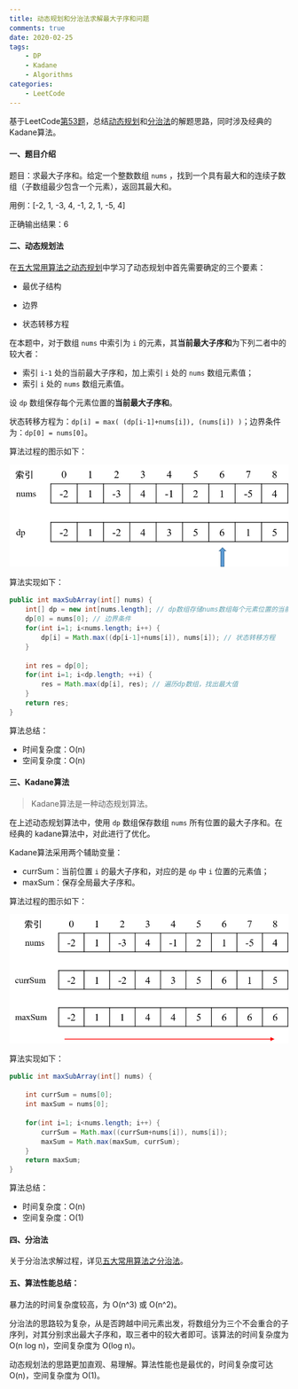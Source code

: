 ```yaml
---
title: 动态规划和分治法求解最大子序和问题
comments: true
date: 2020-02-25
tags:
	- DP
	- Kadane
	- Algorithms
categories:
	- LeetCode
---
```


基于LeetCode[第53题](https://leetcode-cn.com/problems/maximum-subarray/ )，总结[动态规划](https://baike.baidu.com/item/%E5%8A%A8%E6%80%81%E8%A7%84%E5%88%92/529408?fr=aladdin)和[分治法](https://baike.baidu.com/item/%E5%88%86%E6%B2%BB%E6%B3%95/2407337?fr=aladdin)的解题思路，同时涉及经典的Kadane算法。

<!--more-->

#### 一、题目介绍

题目：求最大子序和。给定一个整数数组 `nums` ，找到一个具有最大和的连续子数组（子数组最少包含一个元素），返回其最大和。

用例：[-2, 1, -3, 4, -1, 2, 1, -5, 4]

正确输出结果：6



#### 二、动态规划法

在[五大常用算法之动态规划](https://merlinhu0112.github.io/2020/01/02/%E4%BA%94%E5%A4%A7%E5%B8%B8%E7%94%A8%E7%AE%97%E6%B3%95%E4%B9%8B%E5%8A%A8%E6%80%81%E8%A7%84%E5%88%92/)中学习了动态规划中首先需要确定的三个要素：

- 最优子结构

- 边界

- 状态转移方程



在本题中，对于数组 `nums` 中索引为 `i` 的元素，其**当前最大子序和**为下列二者中的较大者：

- 索引 `i-1` 处的当前最大子序和，加上索引 `i` 处的 `nums` 数组元素值；
- 索引 `i` 处的 `nums` 数组元素值。

设 `dp` 数组保存每个元素位置的**当前最大子序和**。

状态转移方程为：`dp[i] = max( (dp[i-1]+nums[i]), (nums[i]) )`；边界条件为：`dp[0] = nums[0]`。



算法过程的图示如下：

![](动态规划和分治法求解最大子序和问题/dp_1.png)



算法实现如下：

```java
public int maxSubArray(int[] nums) {
    int[] dp = new int[nums.length]; // dp数组存储nums数组每个元素位置的当前最大子序和
    dp[0] = nums[0]; // 边界条件
    for(int i=1; i<nums.length; i++) {
        dp[i] = Math.max((dp[i-1]+nums[i]), nums[i]); // 状态转移方程
    }

    int res = dp[0];
    for(int i=1; i<dp.length; ++i) {
        res = Math.max(dp[i], res); // 遍历dp数组，找出最大值
    }
    return res;
}
```

算法总结：

- 时间复杂度：O(n)
- 空间复杂度：O(n)



#### 三、Kadane算法

> Kadane算法是一种动态规划算法。

在上述动态规划算法中，使用 `dp` 数组保存数组 `nums` 所有位置的最大子序和。在经典的 kadane算法中，对此进行了优化。

Kadane算法采用两个辅助变量：

- currSum：当前位置 `i` 的最大子序和，对应的是 `dp` 中 `i` 位置的元素值；
- maxSum：保存全局最大子序和。



算法过程的图示如下：

![](动态规划和分治法求解最大子序和问题/kadane.png)



算法实现如下：

```java
public int maxSubArray(int[] nums) {

    int currSum = nums[0];
    int maxSum = nums[0];

    for(int i=1; i<nums.length; i++) {
        currSum = Math.max((currSum+nums[i]), nums[i]);
        maxSum = Math.max(maxSum, currSum);
    }
    return maxSum;
}
```

算法总结：

- 时间复杂度：O(n)
- 空间复杂度：O(1)



#### 四、分治法

关于分治法求解过程，详见[五大常用算法之分治法](https://merlinhu0112.github.io/2020/02/26/%E4%BA%94%E5%A4%A7%E5%B8%B8%E7%94%A8%E7%AE%97%E6%B3%95%E4%B9%8B%E5%88%86%E6%B2%BB%E6%B3%95/)。



#### 五、算法性能总结：

暴力法的时间复杂度较高，为 O(n^3) 或 O(n^2)。

分治法的思路较为复杂，从是否跨越中间元素出发，将数组分为三个不会重合的子序列，对其分别求出最大子序和，取三者中的较大者即可。该算法的时间复杂度为 O(n log n)，空间复杂度为 O(log n)。

动态规划法的思路更加直观、易理解。算法性能也是最优的，时间复杂度可达 O(n)，空间复杂度为 O(1)。